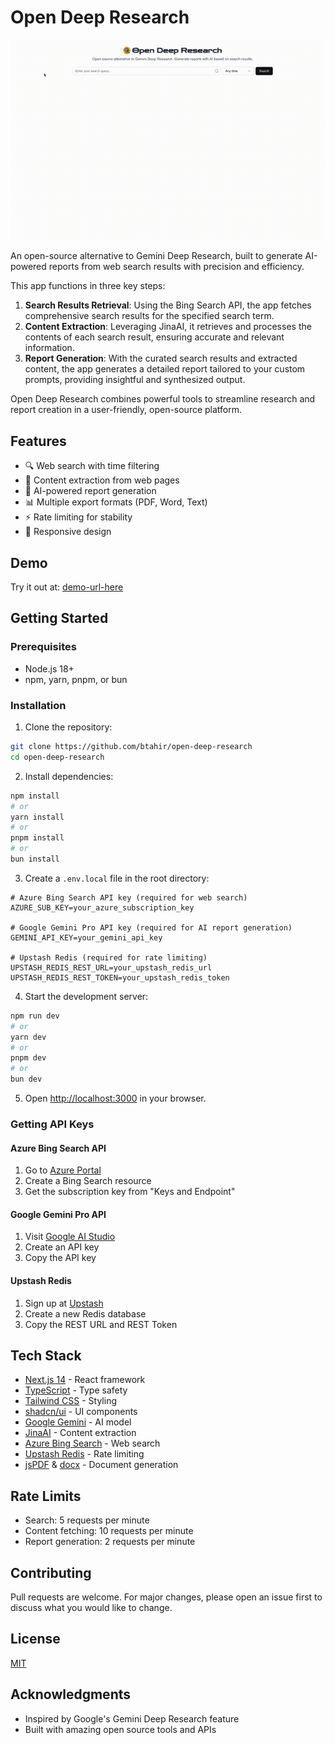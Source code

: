 # Open Deep Research

<div align="center">
  <img src="demo.gif" alt="Open Deep Research Demo" width="800"/>
</div>

An open-source alternative to Gemini Deep Research, built to generate AI-powered reports from web search results with precision and efficiency.

This app functions in three key steps:

1. **Search Results Retrieval**: Using the Bing Search API, the app fetches comprehensive search results for the specified search term.
2. **Content Extraction**: Leveraging JinaAI, it retrieves and processes the contents of each search result, ensuring accurate and relevant information.
3. **Report Generation**: With the curated search results and extracted content, the app generates a detailed report tailored to your custom prompts, providing insightful and synthesized output.

Open Deep Research combines powerful tools to streamline research and report creation in a user-friendly, open-source platform.

## Features

- 🔍 Web search with time filtering
- 📄 Content extraction from web pages
- 🤖 AI-powered report generation
- 📊 Multiple export formats (PDF, Word, Text)
- ⚡ Rate limiting for stability
- 📱 Responsive design

## Demo

Try it out at: [demo-url-here](https://your-demo-url.com)

## Getting Started

### Prerequisites

- Node.js 18+
- npm, yarn, pnpm, or bun

### Installation

1. Clone the repository:

```bash
git clone https://github.com/btahir/open-deep-research
cd open-deep-research
```

2. Install dependencies:

```bash
npm install
# or
yarn install
# or
pnpm install
# or
bun install
```

3. Create a `.env.local` file in the root directory:

```env
# Azure Bing Search API key (required for web search)
AZURE_SUB_KEY=your_azure_subscription_key

# Google Gemini Pro API key (required for AI report generation)
GEMINI_API_KEY=your_gemini_api_key

# Upstash Redis (required for rate limiting)
UPSTASH_REDIS_REST_URL=your_upstash_redis_url
UPSTASH_REDIS_REST_TOKEN=your_upstash_redis_token
```

4. Start the development server:

```bash
npm run dev
# or
yarn dev
# or
pnpm dev
# or
bun dev
```

5. Open [http://localhost:3000](http://localhost:3000) in your browser.

### Getting API Keys

#### Azure Bing Search API

1. Go to [Azure Portal](https://portal.azure.com)
2. Create a Bing Search resource
3. Get the subscription key from "Keys and Endpoint"

#### Google Gemini Pro API

1. Visit [Google AI Studio](https://makersuite.google.com/app/apikey)
2. Create an API key
3. Copy the API key

#### Upstash Redis

1. Sign up at [Upstash](https://upstash.com)
2. Create a new Redis database
3. Copy the REST URL and REST Token

## Tech Stack

- [Next.js 14](https://nextjs.org/) - React framework
- [TypeScript](https://www.typescriptlang.org/) - Type safety
- [Tailwind CSS](https://tailwindcss.com/) - Styling
- [shadcn/ui](https://ui.shadcn.com/) - UI components
- [Google Gemini](https://deepmind.google/technologies/gemini/) - AI model
- [JinaAI](https://jina.ai/) - Content extraction
- [Azure Bing Search](https://www.microsoft.com/en-us/bing/apis/bing-web-search-api) - Web search
- [Upstash Redis](https://upstash.com/) - Rate limiting
- [jsPDF](https://github.com/parallax/jsPDF) & [docx](https://github.com/dolanmiu/docx) - Document generation

## Rate Limits

- Search: 5 requests per minute
- Content fetching: 10 requests per minute
- Report generation: 2 requests per minute

## Contributing

Pull requests are welcome. For major changes, please open an issue first to discuss what you would like to change.

## License

[MIT](https://github.com/btahir/open-deep-research/blob/main/LICENSE)

## Acknowledgments

- Inspired by Google's Gemini Deep Research feature
- Built with amazing open source tools and APIs
